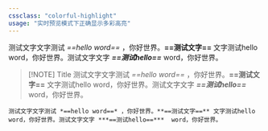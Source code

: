 ```yaml
---
cssclass: "colorful-highlight"
usage: "实时预览模式下正确显示多彩高亮"
---
```



测试文字文字测试 *==hello word==* ，你好世界。**==测试文字==** 文字测试hello word，你好世界。测试文字文字 ***==测试hello==***  word，你好世界。


> [!NOTE] Title
>测试文字文字测试 *==hello word==* ，你好世界。**==测试文字==** 文字测试hello word，你好世界。测试文字文字 ***==测试hello==***  word，你好世界。

```ad-note
测试文字文字测试 *==hello word==* ，你好世界。**==测试文字==** 文字测试hello word，你好世界。测试文字文字 ***==测试hello==***  word，你好世界。
```
